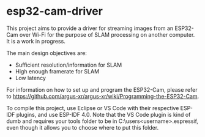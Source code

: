 # esp32-cam-driver

This project aims to provide a driver for streaming images from an ESP32-Cam over Wi-Fi for the purpose of SLAM processing on another computer. It is a work in progress. 

The main design objectives are: 
* Sufficient resolution/information for SLAM
* High enough framerate for SLAM
* Low latency

For information on how to set up and program the ESP32-Cam, please refer to https://github.com/argus-xr/argus-xr/wiki/Programming-the-ESP32-Cam.

To compile this project, use Eclipse or VS Code with their respective ESP-IDF plugins, and use ESP-IDF 4.0. Note that the VS Code plugin is kind of dumb and requires your tools folder to be in C:\users\<username>\.espressif, even though it allows you to choose where to put this folder.
